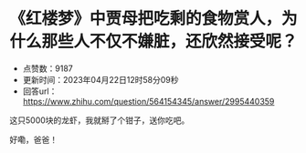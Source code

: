 # 《红楼梦》中贾母把吃剩的食物赏人，为什么那些人不仅不嫌脏，还欣然接受呢？
- 点赞数：9187
- 更新时间：2023年04月22日12时58分09秒
- 回答url：https://www.zhihu.com/question/564154345/answer/2995440359
<body>
 <p data-pid="569jzdhD">这只5000块的龙虾，我就掰了个钳子，送你吃吧。</p>
 <p data-pid="vCEIOKM9">好嘞，爸爸！</p>
</body>